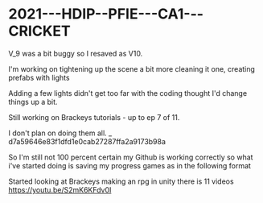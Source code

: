 # 2021---HDIP--PFIE---CA1---CRICKET



V_9 was a bit buggy so I resaved as V10.

I'm working on tightening up the scene a bit more cleaning it one, creating prefabs with lights

Adding a few lights didn't get too far with the coding thought I'd change things up a bit.


Still working on Brackeys tutorials - up to ep 7 of 11.

I don't plan on doing them all.
_
 d7a59646e83f1dfd1e0cab27287ffa2a9173b98a

So I'm still not 100 percent certain my Github is working correctly so what i've started doing is saving my progress games as in the following format


Started looking at Brackeys making an rpg in unity there is 11 videos
https://youtu.be/S2mK6KFdv0I

